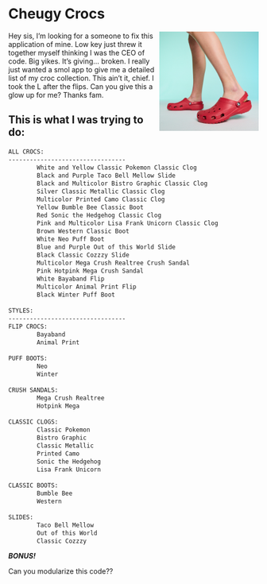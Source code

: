 # Cheugy Crocs
<img src="crocs.jpeg" width="200px" align="right" />
Hey sis, I’m looking for a someone to fix this application of mine.  Low key just threw it together myself thinking I was the CEO of code. Big yikes. It’s giving… broken. I really just wanted a smol app to give me a detailed list of my croc collection. This ain’t it, chief. I took the L after the flips. Can you give this a glow up for me? Thanks fam.

## This is what I was trying to do:

```
ALL CROCS:
---------------------------------
        White and Yellow Classic Pokemon Classic Clog
        Black and Purple Taco Bell Mellow Slide
        Black and Multicolor Bistro Graphic Classic Clog
        Silver Classic Metallic Classic Clog
        Multicolor Printed Camo Classic Clog
        Yellow Bumble Bee Classic Boot
        Red Sonic the Hedgehog Classic Clog
        Pink and Multicolor Lisa Frank Unicorn Classic Clog
        Brown Western Classic Boot
        White Neo Puff Boot
        Blue and Purple Out of this World Slide
        Black Classic Cozzzy Slide
        Multicolor Mega Crush Realtree Crush Sandal
        Pink Hotpink Mega Crush Sandal
        White Bayaband Flip
        Multicolor Animal Print Flip
        Black Winter Puff Boot

STYLES:
---------------------------------
FLIP CROCS:
        Bayaband
        Animal Print

PUFF BOOTS:
        Neo
        Winter

CRUSH SANDALS:
        Mega Crush Realtree
        Hotpink Mega

CLASSIC CLOGS:
        Classic Pokemon
        Bistro Graphic
        Classic Metallic
        Printed Camo
        Sonic the Hedgehog
        Lisa Frank Unicorn

CLASSIC BOOTS:
        Bumble Bee
        Western

SLIDES:
        Taco Bell Mellow
        Out of this World
        Classic Cozzzy
```

***BONUS!*** 

Can you modularize this code??
